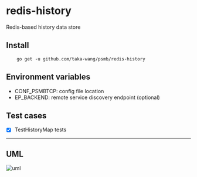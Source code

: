 # redis-history

Redis-based history data store

## Install

```
    go get -u github.com/taka-wang/psmb/redis-history
```

## Environment variables

- CONF_PSMBTCP: config file location
- EP_BACKEND: remote service discovery endpoint (optional)

## Test cases

- [x] TestHistoryMap tests


---

## UML 

![uml](http://plantuml.com/plantuml/svg/5Sb93e0W3030h-W3e7T_Kw41ObdI9SJV6-SwPnk9FPCB7zLiwGKWk6DfLlrs9Kbp60sBQNOmV31i70MMTuQEQYIG65L1A3SDjQbDUUF_7m00)
